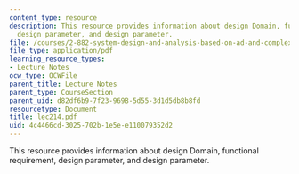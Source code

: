 ```yaml
---
content_type: resource
description: This resource provides information about design Domain, functional requirement,
  design parameter, and design parameter.
file: /courses/2-882-system-design-and-analysis-based-on-ad-and-complexity-theories-spring-2005/4c4466cd3025702b1e5ee110079352d2_lec214.pdf
file_type: application/pdf
learning_resource_types:
- Lecture Notes
ocw_type: OCWFile
parent_title: Lecture Notes
parent_type: CourseSection
parent_uid: d82df6b9-7f23-9698-5d55-3d1d5db8b8fd
resourcetype: Document
title: lec214.pdf
uid: 4c4466cd-3025-702b-1e5e-e110079352d2
---
```

This resource provides information about design Domain, functional requirement, design parameter, and design parameter.

